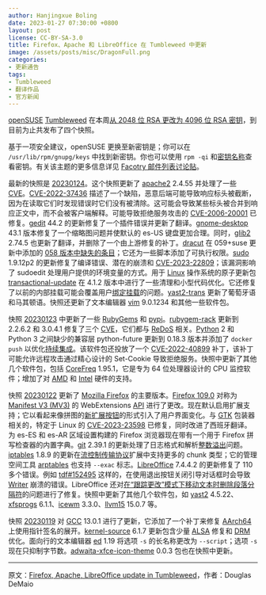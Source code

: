 ```yaml
---
author: Hanjingxue Boling
date: 2023-01-27 07:30:00 +0800
layout: post
license: CC-BY-SA-3.0
title: Firefox、Apache 和 LibreOffice 在 Tumbleweed 中更新
image: /assets/posts/misc/DragonFull.png
categories:
- 更新通告
tags:
- Tumbleweed
- 翻译作品
- 官方新闻
---
```


[openSUSE](https://get.opensuse.org/) [Tumbleweed](https://get.opensuse.org/tumbleweed/) 在本周[从 2048 位 RSA 更改为 4096 位 RSA 密钥](https://suse.org.cn/%E7%A4%BE%E5%8C%BA%E6%96%B0%E9%97%BB/2023/01/22/Tumbleweed-%E7%9A%84%E6%96%B0-4096-%E4%BD%8D-RSA-%E7%AD%BE%E5%90%8D%E5%AF%86%E9%92%A5.html)，到目前为止共发布了四个快照。

基于一项安全建议，openSUSE 更换至新密钥是；你可以在 `/usr/lib/rpm/gnupg/keys` 中找到新密钥。你也可以使用 `rpm -qi` 和[密钥名称](https://lists.opensuse.org/archives/list/factory@lists.opensuse.org/thread/FA542JUB5KTAAR37CSY3W43DVWPDTXC4/)查看密钥。有关该主题的更多信息详见 [Facotry 邮件列表讨论贴](https://lists.opensuse.org/archives/list/factory@lists.opensuse.org/thread/FA542JUB5KTAAR37CSY3W43DVWPDTXC4/)。

最新的快照是 [20230124](https://lists.opensuse.org/archives/list/factory@lists.opensuse.org/thread/LK6QJ6ETQGFLZL4ZXHWPX53AS7ZZXNY5/)。这个快照更新了 [apache2](https://httpd.apache.org/) 2.4.55 并处理了一些 [CVE](https://en.wikipedia.org/wiki/Common_Vulnerabilities_and_Exposures)。[CVE-2022-37436](https://cve.report/CVE-2022-37436) 描述了一个缺陷，恶意后端可能导致响应标头被截断，因为在读取它们时发现错误时它们没有被清除。这可能会导致某些标头被合并到响应正文中，而不会被客户端解释。可能导致拒绝服务攻击的 [CVE-2006-20001](https://www.cve.org/CVERecord?id=CVE-2006-20001) 已修复。[gedit](https://wiki.gnome.org/Apps/Gedit) 44.2 的更新修复了一个插件错误并更新了翻译。[gnome-desktop](https://gitlab.gnome.org/GNOME/gnome-software) 43.1 版本修复了一个缩略图问题并使默认的 es-US 键盘更加合理。同时，[glib2](https://wiki.gnome.org/Projects/GLib) 2.74.5 也更新了翻译，并删除了一个由上游修复的补丁。[dracut](https://dracut.wiki.kernel.org/index.php/Main_Page) 在 059+suse 更新中添加的 [058 版本中缺失的条目](https://github.com/dracutdevs/dracut/releases/tag/058)；它还为一些脚本添加了可执行权限。[sudo](https://www.sudo.ws/) 1.9.12p2 的更新修复了编译错误、潜在的崩溃和 [CVE-2023-22809](https://cve.report/CVE-2023-22809)；该漏洞影响了 sudoedit 处理用户提供的环境变量的方式。用于 [Linux](https://www.kernel.org/) 操作系统的原子更新包 [transactional-update](https://github.com/openSUSE/transactional-update) 在 4.1.2 版本中进行了一些清理和小型代码优化。它还修复了以前的内部挂载可能会覆盖用户[绑定挂载](https://docs.docker.com/storage/bind-mounts/)的问题。[yast2-trans](https://software.opensuse.org/package/yast2-trans) 更新了葡萄牙语和马其顿语。快照还更新了文本编辑器 [vim](https://www.vim.org/) 9.0.1234 和其他一些软件包。

快照 [20230123](https://lists.opensuse.org/archives/list/factory@lists.opensuse.org/thread/FBPYNNKZ2XHAXA2XULYP3OI24W4BHEKR/) 中更新了一些 [RubyGems](https://rubygems.org/) 和 [pypi](https://pypi.org/)。[rubygem-rack](https://rubygems.org/gems/rack/) 更新到 2.2.6.2 和 3.0.4.1 修复了三个 [CVE](https://en.wikipedia.org/wiki/Common_Vulnerabilities_and_Exposures)，它们都与 [ReDoS](https://en.wikipedia.org/wiki/ReDoS) 相关。[Python](https://www.python.org/) 2 和 Python 3 之间缺少的兼容层 python-future 更新到 0.18.3 版本并添加了 `docker push` 以优化[持续集成](https://en.wikipedia.org/wiki/Continuous_integration)。该软件包还投放了一个 [CVE-2022-40899](https://www.suse.com/security/cve/CVE-2022-40899.html) 补丁，该补丁可能允许远程攻击通过精心设计的 Set-Cookie 导致拒绝服务。快照中更新了其他几个软件包，包括 [CoreFreq](https://github.com/cyring/CoreFreq) 1.95.1，它是专为 64 位处理器设计的 CPU 监控软件；增加了对 [AMD](https://www.amd.com/en) 和 [Intel](https://www.intel.com/) 硬件的支持。

快照 [20230122](https://lists.opensuse.org/archives/list/factory@lists.opensuse.org/thread/W3JUIWUPJ3CMGAEKH3PIEBWZ6Z5CBA2T/) 更新了 [Mozilla Firefox](https://www.mozilla.org/) 的主要版本。[Firefox 109.0](https://www.mozilla.org/en-US/firefox/109.0/releasenotes/) 对称为 [Manifest V3 (MV3)](https://extensionworkshop.com/documentation/develop/manifest-v3-migration-guide/) 的 WebExtensions [API](https://en.wikipedia.org/wiki/API) 进行了更改。现在默认启用扩展支持；它以看起来像拼图的[新扩展按钮](https://support.mozilla.org/en-US/kb/extensions-button?_gl=1%2Amv3fft%2A_ga%2AMzk0ODkwNzgzLjE2NzI2NTIxMDI.%2A_ga_MQ7767QQQW%2AMTY3NDc0MTAwMS4xLjAuMTY3NDc0MTAwMS4wLjAuMA..&redirectslug=unified-extensions&redirectlocale=en-US)的形式引入了用户界面变化。与 [GTK](https://www.gtk.org/) 包装器相关的，特定于 Linux 的 [CVE-2023-23598](https://www.mozilla.org/en-US/security/advisories/mfsa2023-01/#CVE-2023-23598) 已修复，同时改进了西班牙翻译。为 es-ES 和 es-AR 区域设置构建的 Firefox 浏览器现在带有一个用于 Firefox 拼写检查器的内置字典。[git](https://github.com/git) 2.39.1 的更新处理了日志格式和解析[整数溢出](https://en.wikipedia.org/wiki/Integer_overflow)问题。[iptables](https://linux.die.net/man/8/iptables) 1.8.9 的更新在[流控制传输协议](https://en.wikipedia.org/wiki/Stream_Control_Transmission_Protocol)扩展中支持更多的 chunk 类型；它的管理空间工具 [arptables](https://linux.die.net/man/8/arptables) 也支持 `--exac` 标志。[LibreOffice](https://www.libreoffice.org/) 7.4.4.2 的更新修复了 110 多个错误。例如 [tdf#152495](https://bugs.documentfoundation.org/show_bug.cgi?id=152495) 这样的，在使用退出按钮关闭引导对话框时会导致 [Writer](https://www.libreoffice.org/discover/writer/) 崩溃的错误。LibreOffice 还对[在“跟踪更改”模式下移动文本时删除段落分隔符](https://bugs.documentfoundation.org/show_bug.cgi?id=151954)的问题进行了修复。快照中更新了其他几个软件包，如 [yast2](https://github.com/yast/yast-yast2) 4.5.22、[xfsprogs](https://www.linuxfromscratch.org/blfs/view/svn/postlfs/xfsprogs.html) 6.1.1、[icewm](https://ice-wm.org/) 3.3.0、[llvm15](https://llvm.org/) 15.0.7 等。

快照 [20230119](https://lists.opensuse.org/archives/list/factory@lists.opensuse.org/thread/7QREJJQ3TV5Y3JSQALTH3NUUEGHEZ32O/) 对 [GCC](https://gcc.gnu.org/) 13.0.1 进行了更新，它添加了一个补丁来修复 [AArch64](https://en.wikipedia.org/wiki/AArch64) 上使用指针签名的展开。[kernel-source](https://www.kernel.org/) 6.1.7 更新包含少量 [ALSA](https://en.wikipedia.org/wiki/Advanced_Linux_Sound_Architecture) 修复和 [DRM](https://en.wikipedia.org/wiki/Direct_Rendering_Manager) 优化。面向行的文本编辑器 [ed](https://www.gnu.org/software/ed/ed.html) 1.19 将选项 `-s` 的长名称更改为 `--script`；选项 `-s` 现在只抑制字节数。[adwaita-xfce-icon-theme](https://github.com/hrdwrrsk/adwaita-xfce-icon-theme) 0.0.3 包也在快照中更新。

------

原文：[Firefox, Apache, LibreOffice update in Tumbleweed](https://news.opensuse.org/2023/01/26/firefox-apache-libreoffice-up-in-tw/)，作者：Douglas DeMaio